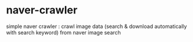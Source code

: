 # naver-crawler
simple naver crawler : 
crawl image data (search & download automatically with search keyword) from naver image search
